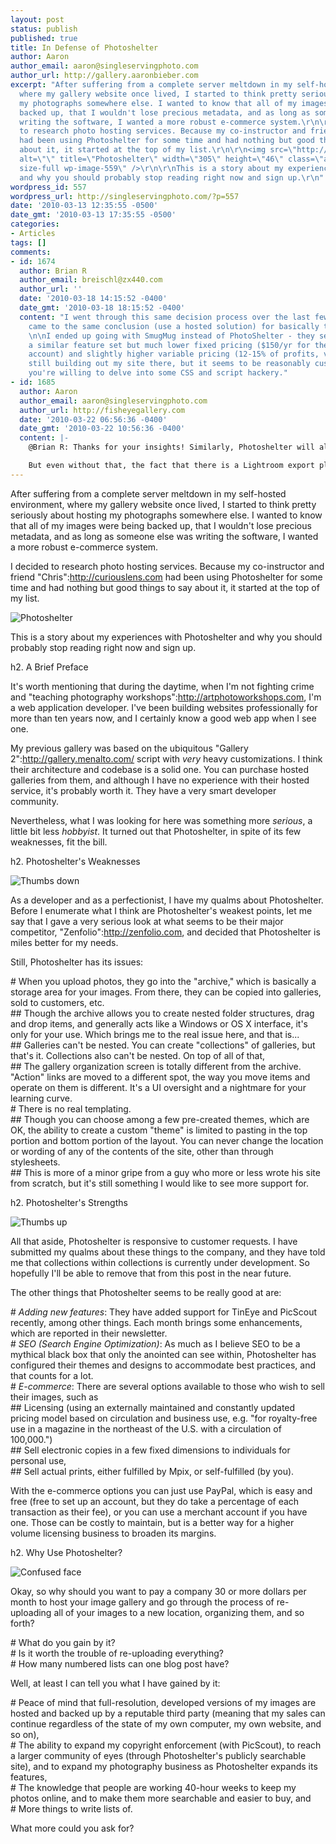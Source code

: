 ```yaml
---
layout: post
status: publish
published: true
title: In Defense of Photoshelter
author: Aaron
author_email: aaron@singleservingphoto.com
author_url: http://gallery.aaronbieber.com
excerpt: "After suffering from a complete server meltdown in my self-hosted environment,
  where my gallery website once lived, I started to think pretty seriously about hosting
  my photographs somewhere else. I wanted to know that all of my images were being
  backed up, that I wouldn't lose precious metadata, and as long as someone else was
  writing the software, I wanted a more robust e-commerce system.\r\n\r\nI decided
  to research photo hosting services. Because my co-instructor and friend \"Chris\":http://curiouslens.com
  had been using Photoshelter for some time and had nothing but good things to say
  about it, it started at the top of my list.\r\n\r\n<img src=\"http://singleservingphoto.com/wp-content/uploads/2010/03/photoshelter.gif\"
  alt=\"\" title=\"Photoshelter\" width=\"305\" height=\"46\" class=\"aligncenter
  size-full wp-image-559\" />\r\n\r\nThis is a story about my experiences with Photoshelter
  and why you should probably stop reading right now and sign up.\r\n"
wordpress_id: 557
wordpress_url: http://singleservingphoto.com/?p=557
date: '2010-03-13 12:35:55 -0500'
date_gmt: '2010-03-13 17:35:55 -0500'
categories:
- Articles
tags: []
comments:
- id: 1674
  author: Brian R
  author_email: breischl@zx440.com
  author_url: ''
  date: '2010-03-18 14:15:52 -0400'
  date_gmt: '2010-03-18 18:15:52 -0400'
  content: "I went through this same decision process over the last few weeks, and
    came to the same conclusion (use a hosted solution) for basically the same reasons.
    \n\nI ended up going with SmugMug instead of PhotoShelter - they seem to have
    a similar feature set but much lower fixed pricing ($150/yr for the Pro level
    account) and slightly higher variable pricing (12-15% of profits, vs 10%). \n\nI'm
    still building out my site there, but it seems to be reasonably customizable if
    you're willing to delve into some CSS and script hackery."
- id: 1685
  author: Aaron
  author_email: aaron@singleservingphoto.com
  author_url: http://fisheyegallery.com
  date: '2010-03-22 06:56:36 -0400'
  date_gmt: '2010-03-22 10:56:36 -0400'
  content: |-
    @Brian R: Thanks for your insights! Similarly, Photoshelter will allow you to insert completely custom CSS, so it's possible to override most of the styling of the dynamic page elements. What I wish it had, though, was something more like a templating system (like Smarty in PHP for example) where you could say "place the 'add to cart' link here," and "show image thumbnail here."

    But even without that, the fact that there is a Lightroom export plugin for the site and its e-commerce capabilities make it a worthwhile investment in my mind.
---
```

After suffering from a complete server meltdown in my self-hosted
environment, where my gallery website once lived, I started to think
pretty seriously about hosting my photographs somewhere else. I wanted
to know that all of my images were being backed up, that I wouldn't lose
precious metadata, and as long as someone else was writing the software,
I wanted a more robust e-commerce system.

I decided to research photo hosting services. Because my co-instructor
and friend "Chris":http://curiouslens.com had been using Photoshelter
for some time and had nothing but good things to say about it, it
started at the top of my list.

![](http://singleservingphoto.com/wp-content/uploads/2010/03/photoshelter.gif "Photoshelter")

This is a story about my experiences with Photoshelter and why you
should probably stop reading right now and sign up.\
 <span id="more"></span><span id="more-557"></span>

h2. A Brief Preface

It's worth mentioning that during the daytime, when I'm not fighting
crime and "teaching photography workshops":http://artphotoworkshops.com,
I'm a web application developer. I've been building websites
professionally for more than ten years now, and I certainly know a good
web app when I see one.

My previous gallery was based on the ubiquitous "Gallery
2":http://gallery.menalto.com/ script with _very_ heavy
customizations. I think their architecture and codebase is a solid one.
You can purchase hosted galleries from them, and although I have no
experience with their hosted service, it's probably worth it. They have
a very smart developer community.

Nevertheless, what I was looking for here was something more
_serious_, a little bit less _hobbyist_. It turned out that
Photoshelter, in spite of its few weaknesses, fit the bill.

h2. Photoshelter's Weaknesses

![](http://singleservingphoto.com/wp-content/uploads/2010/03/Thumbs-down.jpg "Thumbs down")

As a developer and as a perfectionist, I have my qualms about
Photoshelter. Before I enumerate what I think are Photoshelter's weakest
points, let me say that I gave a very serious look at what seems to be
their major competitor, "Zenfolio":http://zenfolio.com, and decided that
Photoshelter is miles better for my needs.

Still, Photoshelter has its issues:

\# When you upload photos, they go into the "archive," which is
basically a storage area for your images. From there, they can be copied
into galleries, sold to customers, etc.\
 \#\# Though the archive allows you to create nested folder structures,
drag and drop items, and generally acts like a Windows or OS X
interface, it's only for your use. Which brings me to the real issue
here, and that is...\
 \#\# Galleries can't be nested. You can create "collections" of
galleries, but that's it. Collections also can't be nested. On top of
all of that,\
 \#\# The gallery organization screen is totally different from the
archive. "Action" links are moved to a different spot, the way you move
items and operate on them is different. It's a UI oversight and a
nightmare for your learning curve.\
 \# There is no real templating.\
 \#\# Though you can choose among a few pre-created themes, which are
OK, the ability to create a custom "theme" is limited to pasting in the
top portion and bottom portion of the layout. You can never change the
location or wording of any of the contents of the site, other than
through stylesheets.\
 \#\# This is more of a minor gripe from a guy who more or less wrote
his site from scratch, but it's still something I would like to see more
support for.

h2. Photoshelter's Strengths

![](http://singleservingphoto.com/wp-content/uploads/2010/03/Thumbs-up.jpg "Thumbs up")

All that aside, Photoshelter is responsive to customer requests. I have
submitted my qualms about these things to the company, and they have
told me that collections within collections is currently under
development. So hopefully I'll be able to remove that from this post in
the near future.

The other things that Photoshelter seems to be really good at are:

\# *Adding new features*: They have added support for TinEye and
PicScout recently, among other things. Each month brings some
enhancements, which are reported in their newsletter.\
 \# *SEO (Search Engine Optimization)*: As much as I believe SEO to be
a mythical black box that only the anointed can see within, Photoshelter
has configured their themes and designs to accommodate best practices,
and that counts for a lot.\
 \# *E-commerce*: There are several options available to those who
wish to sell their images, such as\
 \#\# Licensing (using an externally maintained and constantly updated
pricing model based on circulation and business use, e.g. "for
royalty-free use in a magazine in the northeast of the U.S. with a
circulation of 100,000.")\
 \#\# Sell electronic copies in a few fixed dimensions to individuals
for personal use,\
 \#\# Sell actual prints, either fulfilled by Mpix, or self-fulfilled
(by you).

With the e-commerce options you can just use PayPal, which is easy and
free (free to set up an account, but they do take a percentage of each
transaction as their fee), or you can use a merchant account if you have
one. Those can be costly to maintain, but is a better way for a higher
volume licensing business to broaden its margins.

h2. Why Use Photoshelter?

![](http://singleservingphoto.com/wp-content/uploads/2010/03/Confused-face-e1268404997164-266x300.jpg "Confused face")

Okay, so why should you want to pay a company 30 or more dollars per
month to host your image gallery and go through the process of
re-uploading all of your images to a new location, organizing them, and
so forth?

\# What do you gain by it?\
 \# Is it worth the trouble of re-uploading everything?\
 \# How many numbered lists can one blog post have?

Well, at least I can tell you what I have gained by it:

\# Peace of mind that full-resolution, developed versions of my images
are hosted and backed up by a reputable third party (meaning that my
sales can continue regardless of the state of my own computer, my own
website, and so on),\
 \# The ability to expand my copyright enforcement (with PicScout), to
reach a larger community of eyes (through Photoshelter's publicly
searchable site), and to expand my photography business as Photoshelter
expands its features,\
 \# The knowledge that people are working 40-hour weeks to keep my
photos online, and to make them more searchable and easier to buy, and\
 \# More things to write lists of.

What more could you ask for?
